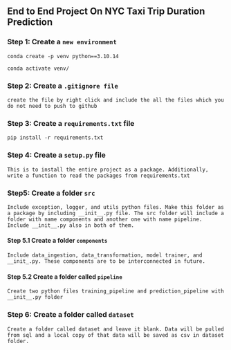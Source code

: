 ## End to End Project On NYC Taxi Trip Duration Prediction

### Step 1: Create a `new environment`

```
conda create -p venv python==3.10.14

conda activate venv/
```
### Step 2: Create a `.gitignore file`

```
create the file by right click and include the all the files which you do not need to push to github
```

### Step 3: Create a `requirements.txt` file 
```
pip install -r requirements.txt
```

### Step 4: Create a `setup.py` file 
```
This is to install the entire project as a package. Additionally, write a function to read the packages from requirements.txt
```

### Step5: Create a folder `src` 
```
Include exception, logger, and utils python files. Make this folder as a package by including __init__.py file. The src folder will include a folder with name components and another one with name pipeline. Include __init__.py also in both of them. 
```
#### Step 5.1 Create a folder `components`

```
Include data_ingestion, data_transformation, model trainer, and __init_.py. These components are to be interconnected in future. 
```
#### Step 5.2 Create a folder called `pipeline`
```
Create two python files training_pipeline and prediction_pipeline with __init__.py folder
``` 

### Step 6: Create a folder called `dataset` 
```
Create a folder called dataset and leave it blank. Data will be pulled from sql and a local copy of that data will be saved as csv in dataset folder.
```